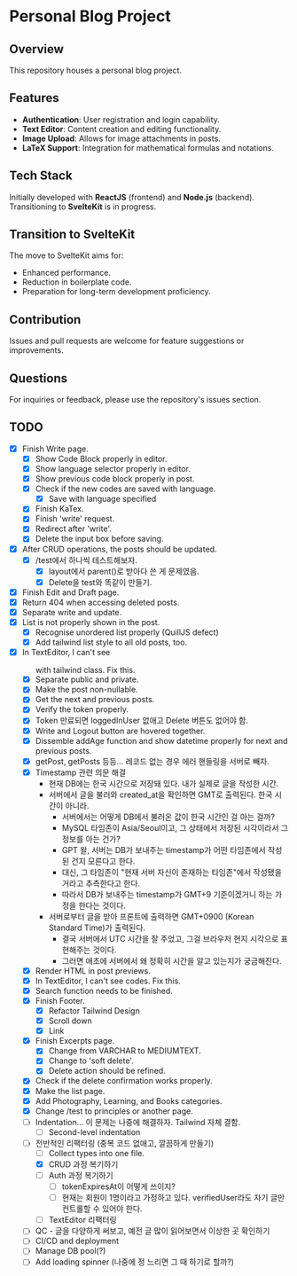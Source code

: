 # Personal Blog Project

## Overview

This repository houses a personal blog project.

## Features

- **Authentication**: User registration and login capability.
- **Text Editor**: Content creation and editing functionality.
- **Image Upload**: Allows for image attachments in posts.
- **LaTeX Support**: Integration for mathematical formulas and notations.

## Tech Stack

Initially developed with **ReactJS** (frontend) and **Node.js** (backend). Transitioning to **SvelteKit** is in
progress.

## Transition to SvelteKit

The move to SvelteKit aims for:

- Enhanced performance.
- Reduction in boilerplate code.
- Preparation for long-term development proficiency.

## Contribution

Issues and pull requests are welcome for feature suggestions or improvements.

## Questions

For inquiries or feedback, please use the repository's issues section.

## TODO

- [X] Finish Write page.
    - [X] Show Code Block properly in editor.
    - [X] Show language selector properly in editor.
    - [X] Show previous code block properly in post.
    - [X] Check if the new codes are saved with language.
        - [X] Save with language specified
    - [X] Finish KaTex.
    - [X] Finish 'write' request.
    - [X] Redirect after 'write'.
    - [X] Delete the input box before saving.
- [X] After CRUD operations, the posts should be updated.
    - [X] /test에서 하나씩 테스트해보자.
        - [X] layout에서 parent()로 받아다 쓴 게 문제였음.
        - [X] Delete을 test와 똑같이 만들기.
- [X] Finish Edit and Draft page.
- [X] Return 404 when accessing deleted posts.
- [X] Separate write and update.
- [X] List is not properly shown in the post.
    - [X] Recognise unordered list properly (QuillJS defect)
    - [X] Add tailwind list style to all old posts, too.
- [X] In TextEditor, I can't see <ul> with tailwind class. Fix this.
- [X] Separate public and private.
- [X] Make the post non-nullable.
- [X] Get the next and previous posts.
- [X] Verify the token properly.
- [X] Token 만료되면 loggedInUser 없애고 Delete 버튼도 없어야 함.
- [X] Write and Logout button are hovered together.
- [X] Dissemble addAge function and show datetime properly for next and previous posts.
- [X] getPost, getPosts 등등... 레코드 없는 경우 에러 핸들링을 서버로 빼자.
- [X] Timestamp 관련 의문 해결
    - 현재 DB에는 한국 시간으로 저장돼 있다. 내가 실제로 글을 작성한 시간.
    - 서버에서 글을 불러와 created_at을 확인하면 GMT로 출력된다. 한국 시간이 아니라.
        - 서버에서는 어떻게 DB에서 불러온 값이 한국 시간인 걸 아는 걸까?
        - MySQL 타임존이 Asia/Seoul이고, 그 상태에서 저장된 시각이라서 그 정보를 아는 건가?
        - GPT 왈, 서버는 DB가 보내주는 timestamp가 어떤 타임존에서 작성된 건지 모른다고 한다.
        - 대신, 그 타임존이 "현재 서버 자신이 존재하는 타임존"에서 작성됐을 거라고 추측한다고 한다.
        - 따라서 DB가 보내주는 timestamp가 GMT+9 기준이겠거니 하는 가정을 한다는 것이다.
    - 서버로부터 글을 받아 프론트에 출력하면 GMT+0900 (Korean Standard Time)가 출력된다.
        - 결국 서버에서 UTC 시간을 잘 주었고, 그걸 브라우저 현지 시각으로 표현해주는 것이다.
        - 그러면 애초에 서버에서 왜 정확히 시간을 알고 있는지가 궁금해진다.
- [X] Render HTML in post previews.
- [X] In TextEditor, I can't see codes. Fix this.
- [X] Search function needs to be finished.
- [X] Finish Footer.
    - [X] Refactor Tailwind Design
    - [X] Scroll down
    - [X] Link
- [X] Finish Excerpts page.
    - [X] Change from VARCHAR to MEDIUMTEXT.
    - [X] Change to 'soft delete'.
    - [X] Delete action should be refined.
- [X] Check if the delete confirmation works properly.
- [X] Make the list page.
- [X] Add Photography, Learning, and Books categories.
- [X] Change /test to principles or another page.
- [ ] Indentation... 이 문제는 나중에 해결하자. Tailwind 자체 결함.
    - [ ] Second-level indentation
- [ ] 전반적인 리팩터링 (중복 코드 없애고, 깔끔하게 만들기)
    - [ ] Collect types into one file.
    - [X] CRUD 과정 복기하기
    - [ ] Auth 과정 복기하기
        - [ ] tokenExpiresAt이 어떻게 쓰이지?
        - [ ] 현재는 회원이 1명이라고 가정하고 있다. verifiedUser라도 자기 글만 컨트롤할 수 있어야 한다.
    - [ ] TextEditor 리팩터링
- [ ] QC - 글을 다양하게 써보고, 예전 글 많이 읽어보면서 이상한 곳 확인하기
- [ ] CI/CD and deployment
- [ ] Manage DB pool(?)
- [ ] Add loading spinner (나중에 정 느리면 그 때 하기로 할까?)
